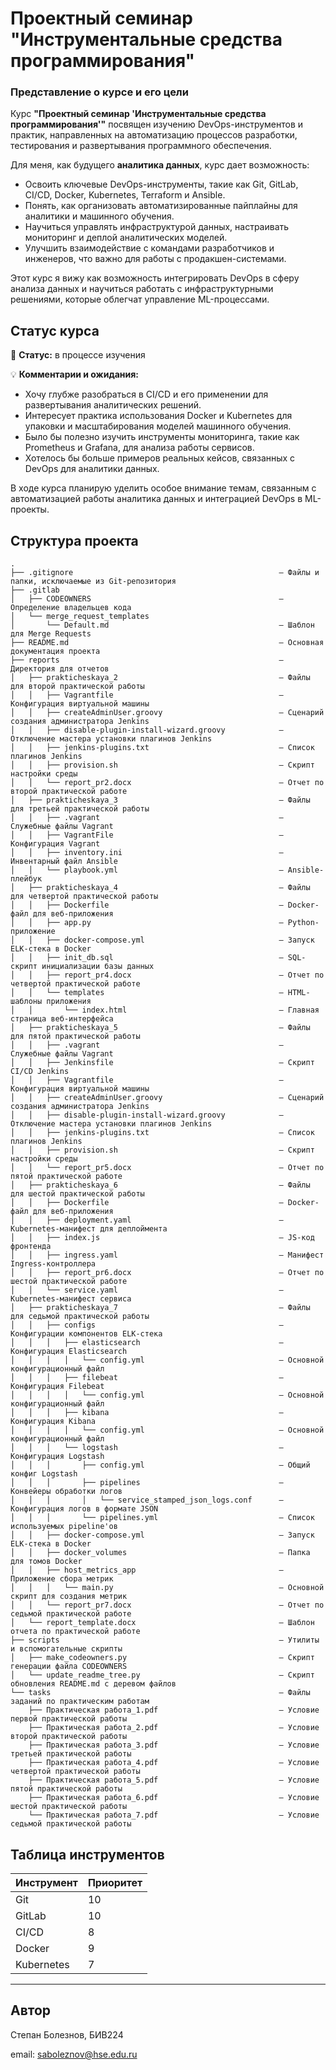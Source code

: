 # Проектный семинар "Инструментальные средства программирования"
### Представление о курсе и его цели  

Курс **"Проектный семинар 'Инструментальные средства программирования'"** посвящен изучению DevOps-инструментов и практик, направленных на автоматизацию процессов разработки, тестирования и развертывания программного обеспечения.  

Для меня, как будущего **аналитика данных**, курс дает возможность:  
- Освоить ключевые DevOps-инструменты, такие как Git, GitLab, CI/CD, Docker, Kubernetes, Terraform и Ansible.  
- Понять, как организовать автоматизированные пайплайны для аналитики и машинного обучения.  
- Научиться управлять инфраструктурой данных, настраивать мониторинг и деплой аналитических моделей.  
- Улучшить взаимодействие с командами разработчиков и инженеров, что важно для работы с продакшен-системами.  

Этот курс я вижу как возможность интегрировать DevOps в сферу анализа данных и научиться работать с инфраструктурными решениями, которые облегчат управление ML-процессами.  

## Статус курса  

📌 **Статус:** в процессе изучения  

💡 **Комментарии и ожидания:**  
- Хочу глубже разобраться в CI/CD и его применении для развертывания аналитических решений.  
- Интересует практика использования Docker и Kubernetes для упаковки и масштабирования моделей машинного обучения.  
- Было бы полезно изучить инструменты мониторинга, такие как Prometheus и Grafana, для анализа работы сервисов.  
- Хотелось бы больше примеров реальных кейсов, связанных с DevOps для аналитики данных.  

В ходе курса планирую уделить особое внимание темам, связанным с автоматизацией работы аналитика данных и интеграцией DevOps в ML-проекты.
## Структура проекта

<!-- BEGIN FILE TREE -->
```
.
├── .gitignore                                              — Файлы и папки, исключаемые из Git-репозитория
├── .gitlab
│   ├── CODEOWNERS                                          — Определение владельцев кода
│   └── merge_request_templates
│       └── Default.md                                      — Шаблон для Merge Requests
├── README.md                                               — Основная документация проекта
├── reports                                                 — Директория для отчетов
│   ├── prakticheskaya_2                                    — Файлы для второй практической работы
│   │   ├── Vagrantfile                                     — Конфигурация виртуальной машины
│   │   ├── createAdminUser.groovy                          — Сценарий создания администратора Jenkins
│   │   ├── disable-plugin-install-wizard.groovy            — Отключение мастера установки плагинов Jenkins
│   │   ├── jenkins-plugins.txt                             — Список плагинов Jenkins
│   │   ├── provision.sh                                    — Скрипт настройки среды
│   │   └── report_pr2.docx                                 — Отчет по второй практической работе
│   ├── prakticheskaya_3                                    — Файлы для третьей практической работы
│   │   ├── .vagrant                                        — Служебные файлы Vagrant
│   │   ├── VagrantFile                                     — Конфигурация Vagrant
│   │   ├── inventory.ini                                   — Инвентарный файл Ansible
│   │   └── playbook.yml                                    — Ansible-плейбук
│   ├── prakticheskaya_4                                    — Файлы для четвертой практической работы
│   │   ├── Dockerfile                                      — Docker-файл для веб-приложения
│   │   ├── app.py                                          — Python-приложение
│   │   ├── docker-compose.yml                              — Запуск ELK-стека в Docker
│   │   ├── init_db.sql                                     — SQL-скрипт инициализации базы данных
│   │   ├── report_pr4.docx                                 — Отчет по четвертой практической работе
│   │   └── templates                                       — HTML-шаблоны приложения
│   │       └── index.html                                  — Главная страница веб-интерфейса
│   ├── prakticheskaya_5                                    — Файлы для пятой практической работы
│   │   ├── .vagrant                                        — Служебные файлы Vagrant
│   │   ├── Jenkinsfile                                     — Скрипт CI/CD Jenkins
│   │   ├── Vagrantfile                                     — Конфигурация виртуальной машины
│   │   ├── createAdminUser.groovy                          — Сценарий создания администратора Jenkins
│   │   ├── disable-plugin-install-wizard.groovy            — Отключение мастера установки плагинов Jenkins
│   │   ├── jenkins-plugins.txt                             — Список плагинов Jenkins
│   │   ├── provision.sh                                    — Скрипт настройки среды
│   │   └── report_pr5.docx                                 — Отчет по пятой практической работе
│   ├── prakticheskaya_6                                    — Файлы для шестой практической работы
│   │   ├── Dockerfile                                      — Docker-файл для веб-приложения
│   │   ├── deployment.yaml                                 — Kubernetes-манифест для деплоймента
│   │   ├── index.js                                        — JS-код фронтенда
│   │   ├── ingress.yaml                                    — Манифест Ingress-контроллера
│   │   ├── report_pr6.docx                                 — Отчет по шестой практической работе
│   │   └── service.yaml                                    — Kubernetes-манифест сервиса
│   ├── prakticheskaya_7                                    — Файлы для седьмой практической работы
│   │   ├── configs                                         — Конфигурации компонентов ELK-стека
│   │   │   ├── elasticsearch                               — Конфигурация Elasticsearch
│   │   │   │   └── config.yml                              — Основной конфигурационный файл
│   │   │   ├── filebeat                                    — Конфигурация Filebeat
│   │   │   │   └── config.yml                              — Основной конфигурационный файл
│   │   │   ├── kibana                                      — Конфигурация Kibana
│   │   │   │   └── config.yml                              — Основной конфигурационный файл
│   │   │   └── logstash                                    — Конфигурация Logstash
│   │   │       ├── config.yml                              — Общий конфиг Logstash
│   │   │       ├── pipelines                               — Конвейеры обработки логов
│   │   │       │   └── service_stamped_json_logs.conf      — Конфигурация логов в формате JSON
│   │   │       └── pipelines.yml                           — Список используемых pipeline'ов
│   │   ├── docker-compose.yml                              — Запуск ELK-стека в Docker
│   │   ├── docker_volumes                                  — Папка для томов Docker
│   │   ├── host_metrics_app                                — Приложение сбора метрик
│   │   │   └── main.py                                     — Основной скрипт для создания метрик
│   │   └── report_pr7.docx                                 — Отчет по седьмой практической работе
│   └── report_template.docx                                — Шаблон отчета по практической работе
├── scripts                                                 — Утилиты и вспомогательные скрипты
│   ├── make_codeowners.py                                  — Скрипт генерации файла CODEOWNERS
│   └── update_readme_tree.py                               — Скрипт обновления README.md с деревом файлов
└── tasks                                                   — Файлы заданий по практическим работам
    ├── Практическая работа_1.pdf                           — Условие первой практической работы
    ├── Практическая работа_2.pdf                           — Условие второй практической работы
    ├── Практическая работа_3.pdf                           — Условие третьей практической работы
    ├── Практическая работа_4.pdf                           — Условие четвертой практической работы
    ├── Практическая работа_5.pdf                           — Условие пятой практической работы
    ├── Практическая работа_6.pdf                           — Условие шестой практической работы
    └── Практическая работа_7.pdf                           — Условие седьмой практической работы
```
<!-- END FILE TREE -->


## Таблица инструментов
| Инструмент          | Приоритет |
|---------------------|-----------|
| Git                 | 10        |
| GitLab              | 10        |
| CI/CD               | 8         |
| Docker              | 9         |
| Kubernetes          | 7         |

---
## Автор
Степан Болезнов, БИВ224

email: saboleznov@hse.edu.ru


